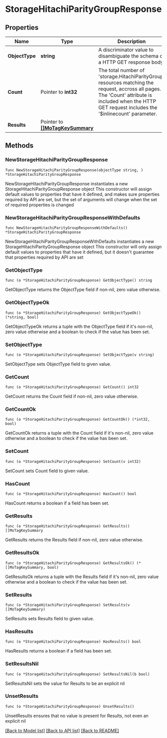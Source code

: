 # StorageHitachiParityGroupResponse

## Properties

Name | Type | Description | Notes
------------ | ------------- | ------------- | -------------
**ObjectType** | **string** | A discriminator value to disambiguate the schema of a HTTP GET response body. | 
**Count** | Pointer to **int32** | The total number of &#39;storage.HitachiParityGroup&#39; resources matching the request, accross all pages. The &#39;Count&#39; attribute is included when the HTTP GET request includes the &#39;$inlinecount&#39; parameter. | [optional] 
**Results** | Pointer to [**[]MoTagKeySummary**](mo.TagKeySummary.md) |  | [optional] 

## Methods

### NewStorageHitachiParityGroupResponse

`func NewStorageHitachiParityGroupResponse(objectType string, ) *StorageHitachiParityGroupResponse`

NewStorageHitachiParityGroupResponse instantiates a new StorageHitachiParityGroupResponse object
This constructor will assign default values to properties that have it defined,
and makes sure properties required by API are set, but the set of arguments
will change when the set of required properties is changed

### NewStorageHitachiParityGroupResponseWithDefaults

`func NewStorageHitachiParityGroupResponseWithDefaults() *StorageHitachiParityGroupResponse`

NewStorageHitachiParityGroupResponseWithDefaults instantiates a new StorageHitachiParityGroupResponse object
This constructor will only assign default values to properties that have it defined,
but it doesn't guarantee that properties required by API are set

### GetObjectType

`func (o *StorageHitachiParityGroupResponse) GetObjectType() string`

GetObjectType returns the ObjectType field if non-nil, zero value otherwise.

### GetObjectTypeOk

`func (o *StorageHitachiParityGroupResponse) GetObjectTypeOk() (*string, bool)`

GetObjectTypeOk returns a tuple with the ObjectType field if it's non-nil, zero value otherwise
and a boolean to check if the value has been set.

### SetObjectType

`func (o *StorageHitachiParityGroupResponse) SetObjectType(v string)`

SetObjectType sets ObjectType field to given value.


### GetCount

`func (o *StorageHitachiParityGroupResponse) GetCount() int32`

GetCount returns the Count field if non-nil, zero value otherwise.

### GetCountOk

`func (o *StorageHitachiParityGroupResponse) GetCountOk() (*int32, bool)`

GetCountOk returns a tuple with the Count field if it's non-nil, zero value otherwise
and a boolean to check if the value has been set.

### SetCount

`func (o *StorageHitachiParityGroupResponse) SetCount(v int32)`

SetCount sets Count field to given value.

### HasCount

`func (o *StorageHitachiParityGroupResponse) HasCount() bool`

HasCount returns a boolean if a field has been set.

### GetResults

`func (o *StorageHitachiParityGroupResponse) GetResults() []MoTagKeySummary`

GetResults returns the Results field if non-nil, zero value otherwise.

### GetResultsOk

`func (o *StorageHitachiParityGroupResponse) GetResultsOk() (*[]MoTagKeySummary, bool)`

GetResultsOk returns a tuple with the Results field if it's non-nil, zero value otherwise
and a boolean to check if the value has been set.

### SetResults

`func (o *StorageHitachiParityGroupResponse) SetResults(v []MoTagKeySummary)`

SetResults sets Results field to given value.

### HasResults

`func (o *StorageHitachiParityGroupResponse) HasResults() bool`

HasResults returns a boolean if a field has been set.

### SetResultsNil

`func (o *StorageHitachiParityGroupResponse) SetResultsNil(b bool)`

 SetResultsNil sets the value for Results to be an explicit nil

### UnsetResults
`func (o *StorageHitachiParityGroupResponse) UnsetResults()`

UnsetResults ensures that no value is present for Results, not even an explicit nil

[[Back to Model list]](../README.md#documentation-for-models) [[Back to API list]](../README.md#documentation-for-api-endpoints) [[Back to README]](../README.md)


